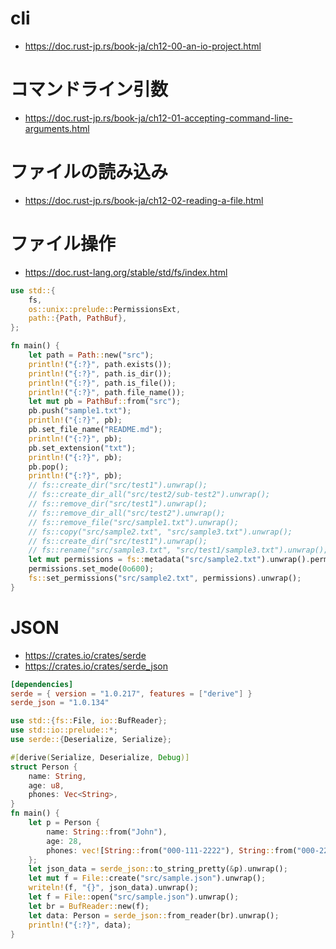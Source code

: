 # cli
- https://doc.rust-jp.rs/book-ja/ch12-00-an-io-project.html
# コマンドライン引数
- https://doc.rust-jp.rs/book-ja/ch12-01-accepting-command-line-arguments.html
# ファイルの読み込み
- https://doc.rust-jp.rs/book-ja/ch12-02-reading-a-file.html
# ファイル操作
- https://doc.rust-lang.org/stable/std/fs/index.html

```rust
use std::{
    fs,
    os::unix::prelude::PermissionsExt,
    path::{Path, PathBuf},
};

fn main() {
    let path = Path::new("src");
    println!("{:?}", path.exists());
    println!("{:?}", path.is_dir());
    println!("{:?}", path.is_file());
    println!("{:?}", path.file_name());
    let mut pb = PathBuf::from("src");
    pb.push("sample1.txt");
    println!("{:?}", pb);
    pb.set_file_name("README.md");
    println!("{:?}", pb);
    pb.set_extension("txt");
    println!("{:?}", pb);
    pb.pop();
    println!("{:?}", pb);
    // fs::create_dir("src/test1").unwrap();
    // fs::create_dir_all("src/test2/sub-test2").unwrap();
    // fs::remove_dir("src/test1").unwrap();
    // fs::remove_dir_all("src/test2").unwrap();
    // fs::remove_file("src/sample1.txt").unwrap();
    // fs::copy("src/sample2.txt", "src/sample3.txt").unwrap();
    // fs::create_dir("src/test1").unwrap();
    // fs::rename("src/sample3.txt", "src/test1/sample3.txt").unwrap();
    let mut permissions = fs::metadata("src/sample2.txt").unwrap().permissions();
    permissions.set_mode(0o600);
    fs::set_permissions("src/sample2.txt", permissions).unwrap();
}
```
# JSON
- https://crates.io/crates/serde
- https://crates.io/crates/serde_json

```toml
[dependencies]
serde = { version = "1.0.217", features = ["derive"] }
serde_json = "1.0.134"
```

```rust
use std::{fs::File, io::BufReader};
use std::io::prelude::*;
use serde::{Deserialize, Serialize};

#[derive(Serialize, Deserialize, Debug)]
struct Person {
    name: String,
    age: u8,
    phones: Vec<String>,
}
fn main() {
    let p = Person {
        name: String::from("John"),
        age: 28,
        phones: vec![String::from("000-111-2222"), String::from("000-222-3333")],
    };
    let json_data = serde_json::to_string_pretty(&p).unwrap();
    let mut f = File::create("src/sample.json").unwrap();
    writeln!(f, "{}", json_data).unwrap();
    let f = File::open("src/sample.json").unwrap();
    let br = BufReader::new(f);
    let data: Person = serde_json::from_reader(br).unwrap();
    println!("{:?}", data);
}
```
